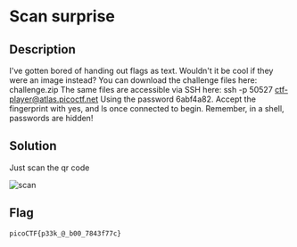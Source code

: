 # Scan surprise

## Description

I've gotten bored of handing out flags as text. Wouldn't it be cool if they were an image instead?
You can download the challenge files here:
challenge.zip
The same files are accessible via SSH here:
ssh -p 50527 ctf-player@atlas.picoctf.net
Using the password 6abf4a82. Accept the fingerprint with yes, and ls once connected to begin. Remember, in a shell, passwords are hidden!

## Solution

Just scan the qr code

![scan](https://i.imgur.com/JoCbCpe.png)

## Flag
    picoCTF{p33k_@_b00_7843f77c}